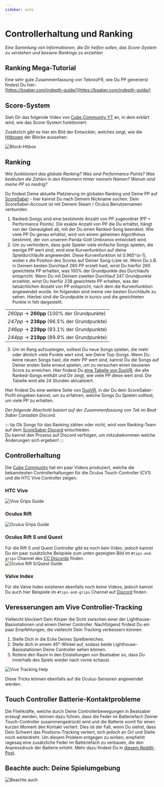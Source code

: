 ```yaml
---
sidebar: auto
---
```

# Controllerhaltung und Ranking
_Eine Sammlung von Informationen, die Dir helfen sollen, das Score-System zu verstehen und bessere Rankings zu erziehlen_

## Ranking Mega-Tutorial
Eine sehr gute Zusammenfassung von TeknozFR, wie Du PP generierst findest Du hier:  
[https://bsaber.com/indepth-guide/](https://bsaber.com/indepth-guide/)

## Score-System
Sieh Dir das folgende Video von [Cube Community YT](https://www.youtube.com/channel/UCdG9zS8jVcQIKl7plwWXUkg) an, in dem erklärt wird, wie das Score-System funktioniert:

<YouTube url='https://www.youtube.com/watch?v=rVbXCGddspA' />

Zusätzlich gibt es hier ein Bild der Entwickler, welches zeigt, wie die [Hitboxen](https://twitter.com/Split82/status/979365834324889600) der Blöcke aussehen:

![Block-Hitbox](./mapping/images/hitbox-from-split.jpg)

## Ranking
*Wie funktioniert das globale Ranking? Was sind Performance Points? Was bedeuten die Zahlen in den Klammern hinter meinem Namen? Warum sind meine PP so niedrig?*

Du findest Deine aktuelle Platzierung im globalen Ranking und Deine PP auf [ScoreSaber](https://scoresaber.com/global) - hier kannst Du nach Deinem Nickname suchen. Dein ScoreSaber-Account ist mit Deinem Steam / Oculus Benutzernamen verbunden.

1. Ranked-Songs sind eine bestimmte Anzahl von PP zugeordnet (PP = Performance Points). Die exakte Anzahl von PP die Du erhältst, hängt von der Genauigkeit ab, mit der Du einen Ranked-Song beendest. Wie viele PP Du genau erhältst, wird von einem geheimen Algorithmus bestimmt, der von unserem Panda-Gott Umbranox entwickelt wird.
2. Um zu verhindern, dass gute Spieler viele einfache Songs spielen, die wenige PP wert sind, wird eine Kurvenfunktion auf deine Spieldurchläufe angewendet. Diese Kurvenfunktion ist 0.965^(x-1), wobei x die Position des Scores auf Deiner Song-Liste ist.
Wenn Du z.B. in Deinem besten Durchlauf 260 PP erzielt hast, wirst Du hierfür 260 gewichtete PP erhalten, was 100% der Grundpunkte des Durchlaufs entspricht. Wenn Du mit Deinem zweiten Durchlauf 247 Grundpunkte erziehlst, wirst Du hierfür 238 gewichtete PP erhalten, was der tatsächlichen Anzahl von PP entspricht, nach dem die Kurvenfunktion angewendet wurde. Im folgenden sind meine vier besten Durchläufe zu sehen. Hierbei sind die Grundpukte in kursiv und die gewichteten Punkte in fett dargestellt.

| |
| --- | 
| _260pp_ -> **260pp** (100% der Grundpunkte) |
| _247pp_ -> **238pp** (96.5% der Grundpunkte) |
| _246pp_ -> **229pp** (93.1% der Grundpunkte) |
| _244pp_ -> **219pp**  (89.9% der Grundpunkte) |

3. Um im Rang aufzusteigen, solltest Du neue Songs spielen, die mehr oder ähnlich viele Punkte wert sind, wie Deine Top-Songs. Wenn Du keine neuen Songs hast, die mehr PP wert sind, kannst Du die Songs auf Deiner ersten Seite erneut spielen, um zu versuchen einen besseren Score zu erreichen. Hier findest Du [eine Tabelle von DuoVR](https://docs.google.com/spreadsheets/d/1ufWgF2tWS0gD3pIr0_d37EkIcmCrUy1x6hyzPEZDPNc/edit#gid=1775412672), die alle Ranked-Songs enthält und Dir zeigt, wie viele PP diese wert sind. Die Tabelle wird alle 24 Stunden aktualisiert.

Hier findest Du eine weitere Seite von [DuoVR](https://duovr.github.io/BigPP/), in der Du dein ScoreSaber-Profil eingeben kannst, um zu erfahren, welche Songs Du Spielen solltest, um viele PP zu erhalten.

*Der folgende Abschnitt basiert auf der Zusammenfassung von Tek im Beat Saber Canadian Discord.*

::: tip
Ob Songs für das Ranking zählen oder nicht, wird vom Ranking-Team auf dem [ScoreSaber Discord](https://discord.gg/WpuDMwU) entschieden.  
Du kannst den Prozess auf Discord verfolgen, um mitzubekommen welche Änderungen sich ergeben!
:::

## Controllerhaltung
Die [Cube Community](https://discord.gg/dwe8mbC) hat ein paar Videos produziert, welche die bekanntesten Controllerhaltungen für die Oculus Touch-Controller (CV1) und die HTC Vive Controller zeigen.

### HTC Vive
<YouTube url='https://www.youtube.com/watch?v=G7x_wb7RrgU' />

![Vive Grips Guide](./images/grips-and-tricks/vive-grips-guide.png "Vive Grips Guide")

### Oculus Rift
<YouTube url='https://www.youtube.com/watch?v=XFt90q69aEA' />

![Oculus Grips Guide](./images/grips-and-tricks/oculus-grips-guide.png "Oculus Rift Grips Guide")

### Oculus Rift S und Quest
Für die Rift S und Quest Controller gibt es noch kein Video, jedoch kannst Du ein paar zusätzliche Beispiele zum unten gezeigten Bild im `#tips-and-grips` Channel des [CC Discords](https://discord.gg/dwe8mbC) finden.  
![Oculus Rift S/Quest Guide](./images/grips-and-tricks/newOculusGrips.png "Oculus Rift S/Quest Guide")

### Valve Index
Für die Valve Index existieren ebenfalls noch keine Videos, jedoch kannst Du auch hier Beispiele im `#tips-and-grips` Channel auf [Discord](https://discord.gg/dwe8mbC) finden.

## Veresserungen am Vive Controller-Tracking
Vielleicht blockiert Dein Körper die Sicht zwischen einer der Lighthouse-Basisstationen und einem Deiner Controller.
Nachfolgend findest Du ein paar Empfehlungen, die vielleicht Dein Tracking verbessern können:

1. Stelle Dich in die Ecke Deines Spielbereiches.
2. Stelle dich in einem 45°-Winkel auf, sodass beide Lighthouse-Basisstationen Deine Controller sehen können. 
3. Rotiere den Raum in den Einstellungen von Beatsaber so, dass Du innerhalb des Spiels wieder nach vorne schaust.

![Vive Tracking Help](./images/grips-and-tricks/vive-tracking-help.gif "Vive Tracking Help")

Diese Tricks können ebenfalls auf die Oculus-Sensoren angewendet werden.

## Touch Controller Batterie-Kontaktprobleme
Die Fliehkräfte, welche durch Deine Controllerbewegungen in Beatsaber erzeugt werden, können dazu führen, dass die Feder im Batteriefach Deiner Touch-Controller zusammengedrückt wird und die Batterie somit für einen kurzen Moment den Kontakt verliert. Dies ist der Fall, wenn Du siehst, dass Dein Schwert das Positions-Tracking verliert, sich jedoch an Ort und Stelle noch weiterdreht. Um diesem Problem entgegen zu wirken, empfiehlt ragesaq eine zusätzliche Feder im Batteriefach zu verbauen, die den Anpressdruck der Batterie erhöht. Mehr dazu findest Du in [diesem Reddit-Post](https://www.reddit.com/r/oculus/comments/a2h7o4/psa_adding_an_additional_spring_to_the_battery/?st=JR9Q7OEZ&sh=a7a3d091).

## Beachte auch: Deine Spielumgebung
![Beachte auch](./images/grips-and-tricks/allow-adequate-room-around-you-during-game-play-put-on-27689465.png)
